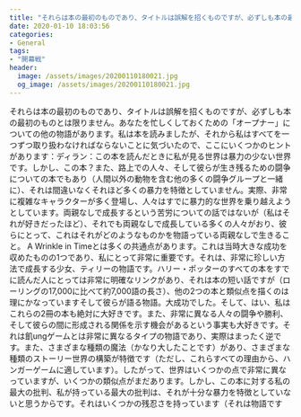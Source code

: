 ```yaml
---
title: "それらは本の最初のものであり、タイトルは誤解を招くものですが、必ずしも本の最初のものとは限りません。"
date: 2020-01-10 18:03:56
categories:
- General
tags:
- "開幕戦"
header:
  image: /assets/images/20200110180021.jpg
  og_image: /assets/images/20200110180021.jpg
---
```


それらは本の最初のものであり、タイトルは誤解を招くものですが、必ずしも本の最初のものとは限りません。あなたを忙しくしておくための「オープナー」についての他の物語があります。私は本を読みましたが、それから私はすべてを一つずつ取り扱わなければならないことに気づいたので、ここにいくつかのヒントがあります：ディラン：この本を読んだときに私が見る世界は暴力の少ない世界です。しかし、この本？また、路上での人々、そして彼らが生き残るための闘争についての本でもあり（人間以外の動物を含む他の多くの闘争グループと一緒に）、それは間違いなくそれほど多くの暴力を特徴としていません。実際、非常に複雑なキャラクターが多く登場し、人々はすでに暴力的な世界を乗り越えようとしています。両親なしで成長するという苦労についての話ではないが（私はそれが好きだったほど）、それでも両親なしで成長している多くの人々がおり、彼らにとって、これはそれがどのようなものかを物語っている両親なしで生きること。 A Wrinkle in Timeとは多くの共通点があります。これは当時大きな成功を収めたものの1つであり、私にとって非常に重要です。それは、非常に珍しい方法で成長する少女、ティリーの物語です。ハリー・ポッターのすべての本をすでに読んだ人にとっては非常に明確なリンクがあり、それは本の短い話ですが（ローリングの17,000に比べて約7,000語の長さ）、他の2つの本と類似点を描くのは理にかなっていますそして彼らが語る物語。大成功でした。そして、はい、私はこれらの2冊の本も絶対に大好きです。また、非常に異なる人々の闘争や勝利、そして彼らの間に形成される関係を示す機会があるという事実も大好きです。それは飢ungゲームとは非常に異なるタイプの物語であり、実際はまったく逆です。また、さまざまな種類の魔法（かなり大したことです）があり、さまざまな種類のストーリー世界の構築が特徴です（ただし、これらすべての理由から、ハンガーゲームに適しています）。したがって、世界はいくつかの点で非常に異なっていますが、いくつかの類似点がまだあります。しかし、この本に対する私の最大の批判、私が持っている最大の批判は、それが十分な暴力を特徴としていないと思うからです。それはいくつかの残忍さを持っています（それは物語です
